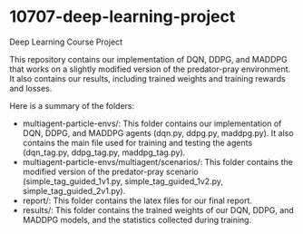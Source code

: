 # 10707-deep-learning-project
Deep Learning Course Project

This repository contains our implementation of DQN, DDPG, and MADDPG that works on a slightly modified version of the predator-pray environment. It also contains our results, including trained weights and training rewards and losses.

Here is a summary of the folders:
* multiagent-particle-envs/: This folder contains our implementation of DQN, DDPG, and MADDPG agents (dqn.py, ddpg.py, maddpg.py). It also contains the main file used for training and testing the agents (dqn_tag.py, ddpg_tag.py, maddpg_tag.py).
* multiagent-particle-envs/multiagent/scenarios/: This folder contains the modified version of the predator-pray scenario (simple_tag_guided_1v1.py, simple_tag_guided_1v2.py, simple_tag_guided_2v1.py).
* report/: This folder contains the latex files for our final report.
* results/: This folder contains the trained weights of our DQN, DDPG, and MADDPG models, and the statistics collected during training.
